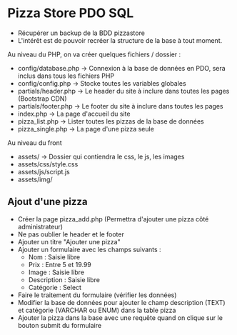 # Pizza Store PDO SQL

- Récupérer un backup de la BDD pizzastore
- L'intérêt est de pouvoir recréer la structure de la base à tout moment.

Au niveau du PHP, on va créer quelques fichiers / dossier :
- config/database.php -> Connexion à la base de données en PDO, sera inclus dans tous les fichiers PHP
- config/config.php -> Stocke toutes les variables globales
- partials/header.php -> Le header du site à inclure dans toutes les pages (Bootstrap CDN)
- partials/footer.php -> Le footer du site à inclure dans toutes les pages
- index.php -> La page d'accueil du site
- pizza_list.php -> Lister toutes les pizzas de la base de données
- pizza_single.php -> La page d'une pizza seule

Au niveau du front
- assets/ -> Dossier qui contiendra le css, le js, les images
- assets/css/style.css
- assets/js/script.js
- assets/img/

## Ajout d'une pizza

- Créer la page pizza_add.php (Permettra d'ajouter une pizza côté administrateur)
- Ne pas oublier le header et le footer
- Ajouter un titre "Ajouter une pizza"
- Ajouter un formulaire avec les champs suivants :
	- Nom : Saisie libre
	- Prix : Entre 5 et 19.99
	- Image : Saisie libre
	- Description : Saisie libre
	- Catégorie : Select
- Faire le traitement du formulaire (vérifier les données)
- Modifier la base de données pour ajouter le champ description (TEXT) et catégorie (VARCHAR ou ENUM) dans la table pizza
- Ajouter la pizza dans la base avec une requête quand on clique sur le bouton submit du formulaire
















